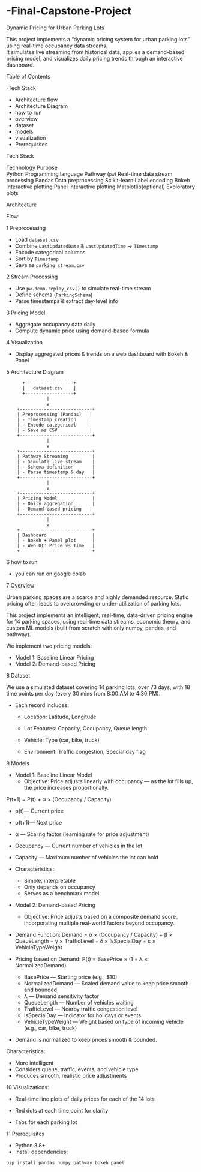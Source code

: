 # -Final-Capstone-Project

 Dynamic Pricing for Urban Parking Lots

This project implements a “dynamic pricing system for urban parking lots” using real-time occupancy data streams.  
It simulates live streaming from historical data, applies a demand-based pricing model, and visualizes daily pricing trends through an interactive dashboard.

 Table of Contents
 
-Tech Stack
- Architecture flow
- Architecture Diagram
- how to run
- overview
- dataset
- models
- visualization
- Prerequisites

Tech Stack


Technology	Purpose                                   
Python	Programming language
Pathway (`pw`)	Real-time data stream processing
Pandas	Data preprocessing
Scikit-learn	Label encoding
Bokeh	Interactive plotting
Panel	Interactive plotting
Matplotlib(optional)	Exploratory plots

 Architecture

 Flow:

1️  Preprocessing
- Load `dataset.csv`
- Combine `LastUpdatedDate` & `LastUpdatedTime` → `Timestamp`
- Encode categorical columns
- Sort by `Timestamp`
- Save as `parking_stream.csv`

2️  Stream Processing
- Use `pw.demo.replay_csv()` to simulate real-time stream
- Define schema (`ParkingSchema`)
- Parse timestamps & extract day-level info

3️  Pricing Model
- Aggregate occupancy data daily
- Compute dynamic price using demand-based formula

4️  Visualization
- Display aggregated prices & trends on a web dashboard with Bokeh & Panel


5 Architecture Diagram

          +------------------+
          |   dataset.csv    |
          +------------------+
                   |
                   v
        +---------------------------+
        | Preprocessing (Pandas)   |
        | - Timestamp creation     |
        | - Encode categorical     |
        | - Save as CSV            |
        +---------------------------+
                   |
                   v
        +---------------------------+
        | Pathway Streaming         |
        | - Simulate live stream    |
        | - Schema definition       |
        | - Parse timestamp & day   |
        +---------------------------+
                   |
                   v
        +---------------------------+
        | Pricing Model             |
        | - Daily aggregation       |
        | - Demand-based pricing   |
        +---------------------------+
                   |
                   v
        +---------------------------+
        | Dashboard                 |
        | - Bokeh + Panel plot      |
        | - Web UI: Price vs Time   |
        +---------------------------+


6 how to run

   - you can run on google colab


7  Overview

Urban parking spaces are a scarce and highly demanded resource. Static pricing often leads to overcrowding or under-utilization of parking lots.

This project implements an intelligent, real-time, data-driven pricing engine for 14 parking spaces, using real-time data streams, economic theory, and custom ML models (built from scratch with only numpy, pandas, and pathway).

 We implement two pricing models:

 - Model 1: Baseline Linear Pricing
 - Model 2: Demand-based Pricing

8  Dataset

We use a simulated dataset covering 14 parking lots, over 73 days, with 18 time points per day (every 30 mins from 8:00 AM to 4:30 PM).

- Each record includes:

  - Location: Latitude, Longitude

  - Lot Features: Capacity, Occupancy, Queue length

  - Vehicle: Type (car, bike, truck)

   - Environment: Traffic congestion, Special day flag


9 Models

- Model 1: Baseline Linear Model
  - Objective:
Price adjusts linearly with occupancy — as the lot fills up, the price increases proportionally.

P(t+1) = P(t) + α × (Occupancy / Capacity)
​
  - p(t)— Current price
  - p(t+1)— Next price
 - α — Scaling factor (learning rate for price adjustment)
  - Occupancy — Current number of vehicles in the lot
  - Capacity — Maximum number of vehicles the lot can hold


- Characteristics:
  
  - Simple, interpretable
  -  Only depends on occupancy
  -  Serves as a benchmark model

- Model 2: Demand-based Pricing
  - Objective:
Price adjusts based on a composite demand score, incorporating multiple real-world factors beyond occupancy.

- Demand Function:
Demand = α × (Occupancy / Capacity) + β × QueueLength − γ × TrafficLevel + δ × IsSpecialDay + ε × VehicleTypeWeight



- Pricing based on Demand:
P(t) = BasePrice × (1 + λ × NormalizedDemand)

    - BasePrice — Starting price (e.g., $10)
    - NormalizedDemand — Scaled demand value to keep price smooth and bounded
    - λ — Demand sensitivity factor
    - QueueLength — Number of vehicles waiting
    - TrafficLevel — Nearby traffic congestion level
    - IsSpecialDay — Indicator for holidays or events
    - VehicleTypeWeight — Weight based on type of incoming vehicle (e.g., car, bike, truck)


- Demand is normalized to keep prices smooth & bounded.

Characteristics:

  - More intelligent
  - Considers queue, traffic, events, and vehicle type
  -  Produces smooth, realistic price adjustments
     

10 Visualizations:

   - Real-time line plots of daily prices for each of the 14 lots

   -  Red dots at each time point for clarity

   - Tabs for each parking lot 


11  Prerequisites
 
 - Python 3.8+  
 - Install dependencies:
  
```bash
pip install pandas numpy pathway bokeh panel  

